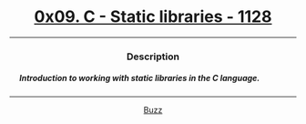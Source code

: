 # [<center>0x09. C - Static libraries - 1128</center>](https://intranet.hbtn.io/projects/1128)
 ---
 ### <center>Description</center> 
 ##### &emsp; Introduction to working with static libraries in the C language.
 ---
 [<center>Buzz</center>](github.com/conkobar)
